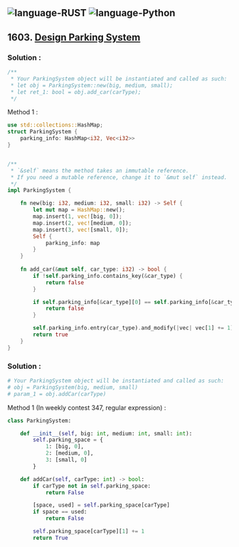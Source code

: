 ![language-RUST](https://img.shields.io/badge/%20-RUST-8d4004?style=for-the-badge&logo=RUST)
![language-Python](https://img.shields.io/badge/%20-Python-ffd43b?style=for-the-badge&logo=PYTHON)
---

## 1603. [Design Parking System](https://leetcode.com/problems/remove-trailing-zeros-from-a-string)

### Solution :

```rust
/**
 * Your ParkingSystem object will be instantiated and called as such:
 * let obj = ParkingSystem::new(big, medium, small);
 * let ret_1: bool = obj.add_car(carType);
 */
```

Method 1 :
```rust
use std::collections::HashMap;
struct ParkingSystem {
    parking_info: HashMap<i32, Vec<i32>>
}


/** 
 * `&self` means the method takes an immutable reference.
 * If you need a mutable reference, change it to `&mut self` instead.
 */
impl ParkingSystem {

    fn new(big: i32, medium: i32, small: i32) -> Self {
        let mut map = HashMap::new();
        map.insert(1, vec![big, 0]);
        map.insert(2, vec![medium, 0]);
        map.insert(3, vec![small, 0]);
        Self {
            parking_info: map
        }
    }
    
    fn add_car(&mut self, car_type: i32) -> bool {
        if !self.parking_info.contains_key(&car_type) {
            return false
        }

        if self.parking_info[&car_type][0] == self.parking_info[&car_type][1] {
            return false
        }

        self.parking_info.entry(car_type).and_modify(|vec| vec[1] += 1);
        return true
    }
}
```

### Solution :

```python
# Your ParkingSystem object will be instantiated and called as such:
# obj = ParkingSystem(big, medium, small)
# param_1 = obj.addCar(carType)
```

Method 1 (In weekly contest 347, regular expression) :
```python
class ParkingSystem:

    def __init__(self, big: int, medium: int, small: int):
        self.parking_space = {
            1: [big, 0],
            2: [medium, 0],
            3: [small, 0]
        }

    def addCar(self, carType: int) -> bool:
        if carType not in self.parking_space:
            return False

        [space, used] = self.parking_space[carType]
        if space == used:
            return False

        self.parking_space[carType][1] += 1
        return True
```
